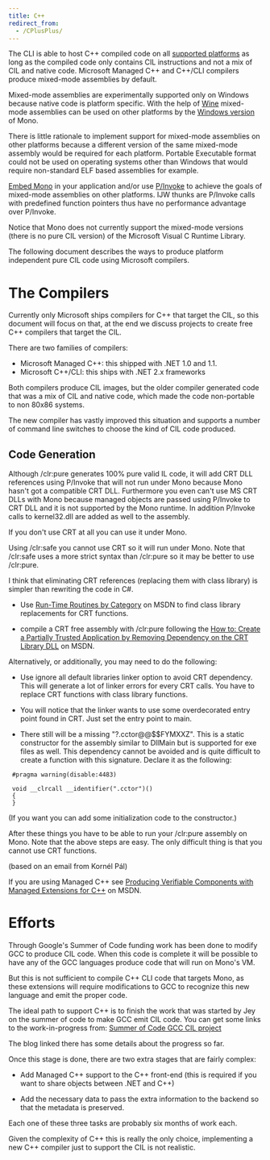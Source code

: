 ```yaml
---
title: C++
redirect_from:
  - /CPlusPlus/
---
```


The CLI is able to host C++ compiled code on all [supported platforms](/docs/about-mono/supported-platforms/) as long as the compiled code only contains CIL instructions and not a mix of CIL and native code. Microsoft Managed C++ and C++/CLI compilers produce mixed-mode assemblies by default.

Mixed-mode assemblies are experimentally supported only on Windows because native code is platform specific. With the help of [Wine](http://www.winehq.org/) mixed-mode assemblies can be used on other platforms by the [Windows version](/docs/getting-started/install/windows/) of Mono.

There is little rationale to implement support for mixed-mode assemblies on other platforms because a different version of the same mixed-mode assembly would be required for each platform. Portable Executable format could not be used on operating systems other than Windows that would require non-standard ELF based assemblies for example.

[Embed Mono](/docs/advanced/embedding/) in your application and/or use [P/Invoke](/docs/advanced/pinvoke/) to achieve the goals of mixed-mode assemblies on other platforms. IJW thunks are P/Invoke calls with predefined function pointers thus have no performance advantage over P/Invoke.

Notice that Mono does not currently support the mixed-mode versions (there is no pure CIL version) of the Microsoft Visual C Runtime Library.

The following document describes the ways to produce platform independent pure CIL code using Microsoft compilers.

The Compilers
=============

Currently only Microsoft ships compilers for C++ that target the CIL, so this document will focus on that, at the end we discuss projects to create free C++ compilers that target the CIL.

There are two families of compilers:

-   Microsoft Managed C++: this shipped with .NET 1.0 and 1.1.
-   Microsoft C++/CLI: this ships with .NET 2.x frameworks

Both compilers produce CIL images, but the older compiler generated code that was a mix of CIL and native code, which made the code non-portable to non 80x86 systems.

The new compiler has vastly improved this situation and supports a number of command line switches to choose the kind of CIL code produced.

Code Generation
---------------

Although /clr:pure generates 100% pure valid IL code, it will add CRT DLL references using P/Invoke that will not run under Mono because Mono hasn't got a compatible CRT DLL. Furthermore you even can't use MS CRT DLLs with Mono because managed objects are passed using P/Invoke to CRT DLL and it is not supported by the Mono runtime. In addition P/Invoke calls to kernel32.dll are added as well to the assembly.

If you don't use CRT at all you can use it under Mono.

Using /clr:safe you cannot use CRT so it will run under Mono. Note that /clr:safe uses a more strict syntax than /clr:pure so it may be better to use /clr:pure.

I think that eliminating CRT references (replacing them with class library) is simpler than rewriting the code in C\#.

-   Use [Run-Time Routines by Category](http://msdn.microsoft.com/en-us/library/2aza74he.aspx) on MSDN to find class library replacements for CRT functions.

-   compile a CRT free assembly with /clr:pure following the [How to: Create a Partially Trusted Application by Removing Dependency on the CRT Library DLL](http://msdn.microsoft.com/en-us/library/ms235238.aspx) on MSDN.

Alternatively, or additionally, you may need to do the following:

-   Use ignore all default libraries linker option to avoid CRT dependency. This will generate a lot of linker errors for every CRT calls. You have to replace CRT functions with class library functions.

-   You will notice that the linker wants to use some overdecorated entry point found in CRT. Just set the entry point to main.

-   There still will be a missing "?.cctor@@\$\$FYMXXZ". This is a static constructor for the assembly similar to DllMain but is supported for exe files as well. This dependency cannot be avoided and is quite difficult to create a function with this signature. Declare it as the following:

<!-- -->

     #pragma warning(disable:4483)

     void __clrcall __identifier(".cctor")()
     {
     }

(If you want you can add some initialization code to the constructor.)

After these things you have to be able to run your /clr:pure assembly on Mono. Note that the above steps are easy. The only difficult thing is that you cannot use CRT functions.

(based on an email from Kornél Pál)

If you are using Managed C++ see [Producing Verifiable Components with Managed Extensions for C++](http://msdn.microsoft.com/en-us/library/ms384352.aspx) on MSDN.

Efforts
=======

Through Google's Summer of Code funding work has been done to modify GCC to produce CIL code. When this code is complete it will be possible to have any of the GCC languages produce code that will run on Mono's VM.

But this is not sufficient to compile C++ CLI code that targets Mono, as these extensions will require modifications to GCC to recognize this new language and emit the proper code.

The ideal path to support C++ is to finish the work that was started by Jey on the summer of code to make GCC emit CIL code. You can get some links to the work-in-progress from: [Summer of Code GCC CIL project](/archived/summer2005#gcc-cil "Summer2005")

The blog linked there has some details about the progress so far.

Once this stage is done, there are two extra stages that are fairly complex:

-   Add Managed C++ support to the C++ front-end (this is required if you want to share objects between .NET and C++)

-   Add the necessary data to pass the extra information to the backend so that the metadata is preserved.

Each one of these three tasks are probably six months of work each.

Given the complexity of C++ this is really the only choice, implementing a new C++ compiler just to support the CIL is not realistic.

